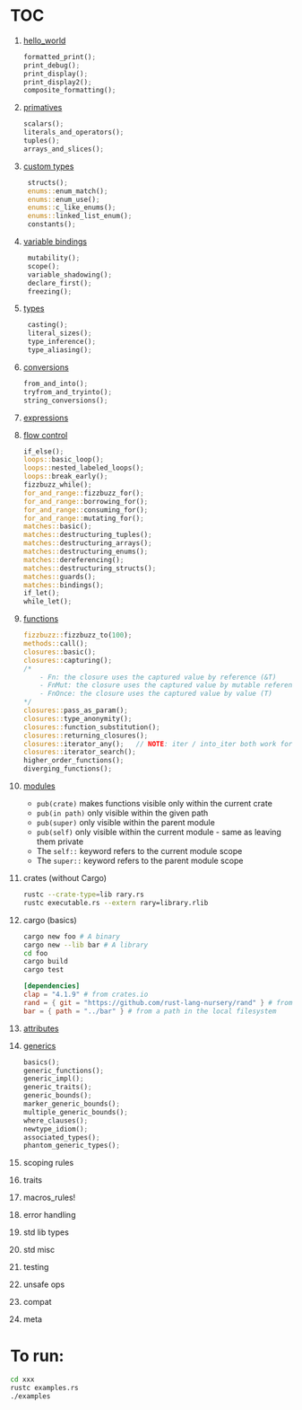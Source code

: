 # TOC
1. [hello_world](hello_world/examples.rs)
    ```rust
    formatted_print();
    print_debug();
    print_display();
    print_display2();
    composite_formatting();
    ```
2. [primatives](primatives/examples.rs)
    ```rust
    scalars();
    literals_and_operators();
    tuples();
    arrays_and_slices();
    ```

3. [custom types](custom_types/examples.rs)
   ```rust
    structs();
    enums::enum_match();
    enums::enum_use();
    enums::c_like_enums();
    enums::linked_list_enum();
    constants();
   ```
4. [variable bindings](variable_bindings/examples.rs)
   ```rust
    mutability();
    scope();
    variable_shadowing();
    declare_first();
    freezing();
   ```
5. [types](types/examples.rs)
   ```rust
    casting();
    literal_sizes();
    type_inference();
    type_aliasing();
   ```
6. [conversions](conversions/examples.rs)
    ```rust
    from_and_into();
    tryfrom_and_tryinto();
    string_conversions();
    ```
7. [expressions](expressions/examples.rs)
8. [flow control](flow_control/examples.rs)
    ```rust
    if_else();
    loops::basic_loop();
    loops::nested_labeled_loops();
    loops::break_early();
    fizzbuzz_while();
    for_and_range::fizzbuzz_for();
    for_and_range::borrowing_for();
    for_and_range::consuming_for();
    for_and_range::mutating_for();
    matches::basic();
    matches::destructuring_tuples();
    matches::destructuring_arrays();
    matches::destructuring_enums();
    matches::dereferencing();
    matches::destructuring_structs();
    matches::guards();
    matches::bindings();
    if_let();
    while_let();
    ```
9.  [functions](functions/examples.rs)
    ```rust
    fizzbuzz::fizzbuzz_to(100);
    methods::call();
    closures::basic();
    closures::capturing();
    /*
        - Fn: the closure uses the captured value by reference (&T)
        - FnMut: the closure uses the captured value by mutable reference (&mut T)
        - FnOnce: the closure uses the captured value by value (T)
    */
    closures::pass_as_param();
    closures::type_anonymity();
    closures::function_substitution();
    closures::returning_closures();
    closures::iterator_any();   // NOTE: iter / into_iter both work for Vec<T>, but only iter worked for Array
    closures::iterator_search();
    higher_order_functions();
    diverging_functions();
    ```
10. [modules](modules/examples.rs)
    - `pub(crate)` makes functions visible only within the current crate
    - `pub(in path)`  only visible within the given path
    - `pub(super)` only visible within the parent module
    - `pub(self)` only visible within the current module - same as leaving them private
    - The `self::` keyword refers to the current module scope
    - The `super::` keyword refers to the parent module scope
11. crates (without Cargo)
    ```bash
    rustc --crate-type=lib rary.rs
    rustc executable.rs --extern rary=library.rlib
    ```
12. cargo (basics)
    ```bash
    cargo new foo # A binary
    cargo new --lib bar # A library
    cd foo
    cargo build 
    cargo test
    ```
    ```toml
    [dependencies]
    clap = "4.1.9" # from crates.io
    rand = { git = "https://github.com/rust-lang-nursery/rand" } # from online repo
    bar = { path = "../bar" } # from a path in the local filesystem
    ```
13. [attributes](attributes/examples.rs)
14. [generics](generics/examples.rs)
    ```rust
    basics();
    generic_functions();
    generic_impl();
    generic_traits();
    generic_bounds();
    marker_generic_bounds();
    multiple_generic_bounds();
    where_clauses();
    newtype_idiom();
    associated_types();
    phantom_generic_types();
    ```
15. scoping rules
16. traits
17. macros_rules!
18. error handling
19. std lib types
20. std misc
21. testing
22. unsafe ops
23. compat
24. meta

# To run:
```bash
cd xxx
rustc examples.rs
./examples
```